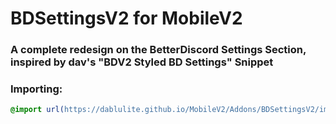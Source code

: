<h1 background="#ff0000">BDSettingsV2 for MobileV2</h1>

### A complete redesign on the BetterDiscord Settings Section, inspired by dav's "BDV2 Styled BD Settings" Snippet

### Importing:
```css
@import url(https://dablulite.github.io/MobileV2/Addons/BDSettingsV2/import.css);
```
